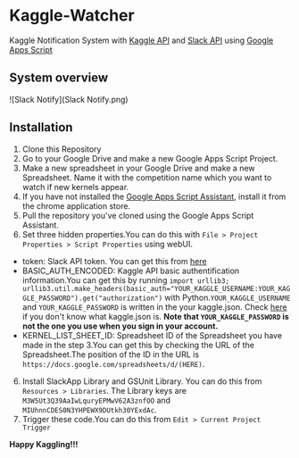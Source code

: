 # Kaggle-Watcher
Kaggle Notification System with [Kaggle API](https://www.kaggle.com/docs/api) and [Slack API](https://api.slack.com/web) using [Google Apps Script](https://developers.google.com/apps-script/)


## System overview
![Slack Notify](Slack Notify.png)

## Installation
1. Clone this Repository
2. Go to your Google Drive and make a new Google Apps Script Project.
3. Make a new spreadsheet in your Google Drive and make a new Spreadsheet. Name it with the competition name which you want to watch if new kernels appear.
3. If you have not installed the [Google Apps Script Assistant](https://chrome.google.com/webstore/detail/google-apps-script-github/lfjcgcmkmjjlieihflfhjopckgpelofo), install it from the chrome application store.
4. Pull the repository you've cloned using the Google Apps Script Assistant.
5. Set three hidden properties.You can do this with `File > Project Properties > Script Properties` using webUI.
  - token: Slack API token. You can get this from [here](https://api.slack.com/custom-integrations/legacy-tokens)
  - BASIC_AUTH_ENCODED: Kaggle API basic authentification information.You can get this by running `import urllib3; urllib3.util.make_headers(basic_auth="YOUR_KAGGLE_USERNAME:YOUR_KAGGLE_PASSWORD").get("authorization")` with Python.`YOUR_KAGGLE_USERNAME` and `YOUR_KAGGLE_PASSWORD` is written in the your kaggle.json. Check [here](https://www.kaggle.com/docs/api) if you don't know what kaggle.json is. **Note that `YOUR_KAGGLE_PASSWORD` is not the one you use when you sign in your account.**
  - KERNEL_LIST_SHEET_ID: Spreadsheet ID of the Spreadsheet you have made in the step 3.You can get this by checking the URL of the Spreadsheet.The position of the ID in the URL is `https://docs.google.com/spreadsheets/d/(HERE)`.
6. Install SlackApp Library and GSUnit Library. You can do this from `Resources > Libraries`. The Library keys are `M3W5Ut3Q39AaIwLquryEPMwV62A3znfOO` and `MIUhnnCDES0N3YHPEWX9DUtkh30YExdAc`.
7. Trigger these code.You can do this from `Edit > Current Project Trigger`

**Happy Kaggling!!!**
  
